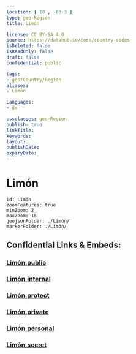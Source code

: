 ```yaml
---
location: [ 10 , -83.3 ] 
type: geo-Region
title: Limón

license: CC BY-SA 4.0
source: https://datahub.io/core/country-codes
isDeleted: false
isReadOnly: false
draft: false
confidential: public

tags:
- geo/Country/Region
aliases:
- Limón

Languages:
- de

cssclasses: geo-Region
publish: true
linkTitle: 
keywords: 
layout: 
publishDate: 
expiryDate: 
---
```


# Limón

```leaflet
id: Limón
zoomFeatures: true 
minZoom: 2 
maxZoom: 18
geojsonFolder: ./Limón/
markerFolder: ./Limón/
```


## Confidential Links & Embeds: 

### [Limón.public](/_public/\Earth\Continent\America~Central\Costa_Rica\provinces~Costa_RicaLimón.public.md) 

### [Limón.internal](/_internal/\Earth\Continent\America~Central\Costa_Rica\provinces~Costa_RicaLimón.internal.md) 

### [Limón.protect](/_protect/\Earth\Continent\America~Central\Costa_Rica\provinces~Costa_RicaLimón.protect.md) 

### [Limón.private](/_private/\Earth\Continent\America~Central\Costa_Rica\provinces~Costa_RicaLimón.private.md) 

### [Limón.personal](/_personal/\Earth\Continent\America~Central\Costa_Rica\provinces~Costa_RicaLimón.personal.md) 

### [Limón.secret](/_secret/\Earth\Continent\America~Central\Costa_Rica\provinces~Costa_RicaLimón.secret.md)

